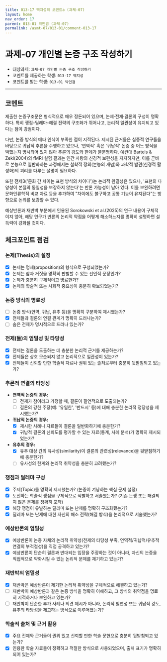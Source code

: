 ```yaml
---
title: 013-17 백지성의 코멘트a (과제-07) 
layout: home
nav_order: 17
parent: 013-01 박인겸 (과제-07)
permalink: /asmt-07/013-01/comment-013-17
---
```


# 과제-07 개인별 논증 구조 작성하기

- 대상과제: `과제-07 개인별 논증 구조 작성하기`
- 코멘트를 제공하는 학생: `013-17 백지성` 
- 코멘트를 받는 학생: `013-01 박인겸` 

---

## 코멘트

제출한 논증구조문은 형식적으로 매우 정돈되어 있으며, 논제·전제·결론의 구성이 명확하다. 특히 쟁점-딜레마-해결 전략의 구조화가 뛰어나고, 논리적 일관성이 유지되고 있다는 점이 강점이다.

다만, 논증 방식의 메타 인식이 부족한 점이 지적된다. 제시된 근거들은 실증적 연구들을 바탕으로 귀납적 추론을 수행하고 있으나, '연역적' 혹은 '귀납적' 논증 중 어느 방식을 택했는지 명시되어 있지 않아 추론의 강도와 한계가 불분명하다. 예컨대 Bartels & Zeki(2004)의 fMRI 실험 결과는 인간 사랑의 신경적 보편성을 지지하지만, 이를 곧바로 본능으로 일반화하는 과정에서는 철학적 정의(본능의 개념)와 과학적 발견(신경적 활성화)의 괴리를 다루는 설명이 필요하다.

또한 전제3('문화 간 차이는 표현 방식의 차이다')는 논리적 완결성은 있으나, '표현의 다양성이 본질의 동일성을 보장하지 않는다'는 반론 가능성이 남아 있다. 이를 보완하려면 문화인류학적 비교 자료 등을 추가하여 "차이에도 불구하고 공통 기능이 유지된다"는 방향으로 논리를 보강할 수 있다.

예상반론과 재반박 부분에서 인용된 Sorokowski et al.(2025)의 연구 내용이 구체적이지 않아, 해당 연구가 반론의 논리적 약점을 어떻게 해소하느지를 명확히 설명하면 설득력이 강화될 것이다.

## 체크포인트 점검

### **논제(Thesis)의 설정**
- [x] 논제는 명제(proposition)의 형식으로 구성되었는가?
- [x] 논제는 참과 거짓을 명확히 판별할 수 있는 선언적 문장인가?
- [x] 논제가 충분히 구체적이고 명료한가?
- [x] 논제의 학술적 또는 사회적 중요성이 충분히 확보되었는가?

### **논증 방식의 명료성**
- [ ] 논증 방식(연역, 귀납, 유추 등)을 명확히 구분하여 제시했는가?
- [x] 전제들과 결론의 연결 관계가 명확히 드러나는가?
- [ ] 숨은 전제가 명시적으로 드러나 있는가?

### **전제(들)의 엄밀성 및 타당성**
- [x] 전제는 결론을 도출하는 데 충분한 논리적 근거를 제공하는가?
- [x] 전제들은 상호 모순되지 않고 논리적으로 일관성이 있는가?
- [x] 전제들이 신뢰할 만한 학술적 자료나 권위 있는 출처로부터 충분히 뒷받침되고 있는가?

### **추론적 연결의 타당성**
- **연역적 논증의 경우:**
  - [ ] 전제가 참이라고 가정할 때, 결론이 필연적으로 도출되는가?
  - [ ] 결론의 강한 주장(예: '유일한', '반드시' 등)에 대해 충분한 논리적 정당성을 제시했는가?

- **귀납적 논증의 경우:**
  - [x] 제시한 사례나 자료들이 결론을 일반화하기에 충분한가?
  - [x] 귀납적 결론의 신뢰도를 평가할 수 있는 자료(통계, 사례 분석)가 명확히 제시되었는가?

- **유추의 경우:**
  - [x] 유추 대상 간의 유사성(similarity)이 결론의 관련성(relevance)을 뒷받침하기에 충분한가?
  - [ ] 유사성의 한계와 논리적 취약성을 충분히 고려했는가?

### **쟁점과 딜레마 구성**
- [x] 주제(Topic)를 명확히 제시했는가? (논증이 겨냥하는 핵심 문제 설정)
- [x] 도전하는 학술적 쟁점을 구체적으로 식별하고 서술했는가? (기존 논쟁 또는 해결되지 않은 문제를 정확히 포착)
- [x] 해당 쟁점이 유발하는 딜레마 또는 난제를 명확히 구조화했는가?
- [x] 딜레마 또는 난제에 대한 자신의 해소 전략(해결 방식)을 논리적으로 서술했는가?

### **예상반론의 엄밀성**
- [x] 예상반론이 논증 자체의 논리적 취약성(전제의 타당성 부족, 연역적/귀납적/유추적 연결의 부적절성)을 직접 공격하고 있는가?
- [x] 예상반론이 단순히 결론과 반대되는 입장을 주장하는 것이 아니라, 자신의 논증을 직접적으로 약화시킬 수 있는 논리적 문제를 제기하고 있는가?

### **재반박의 엄밀성**
- [x] 재반박은 예상반론이 제기한 논리적 취약성을 구체적으로 해결하고 있는가?
- [ ] 재반박이 예상반론과 같은 논증 방식을 명확히 이해하고, 그 방식의 취약점을 명료히 지적하거나 보완하고 있는가?
- [ ] 재반박이 단순한 추가 사례나 의견 제시가 아니라, 논리적 필연성 또는 귀납적 강도, 유추의 타당성을 제고하는 방식으로 이루어졌는가?

### **학술적 출처 및 근거 활용**
- [x] 주요 전제와 근거들이 권위 있고 신뢰할 만한 학술 문헌으로 충분히 뒷받침되고 있는가?
- [x] 인용한 학술 자료들이 정확하고 적절한 방식으로 사용되었으며, 출처 표기가 명확히 되어 있는가?
